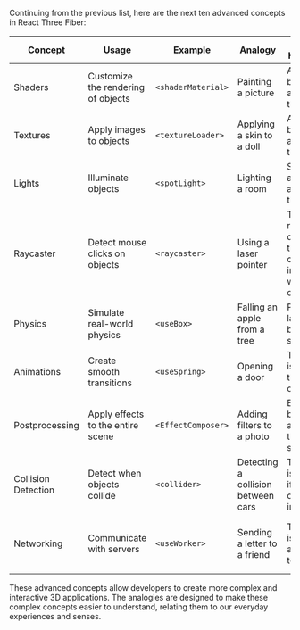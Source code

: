Continuing from the previous list, here are the next ten advanced concepts in React Three Fiber:

| Concept | Usage | Example | Analogy | What is Happening | What it Makes | React Three Fiber Code | WebGL Code |
|---------|-------|---------|---------|-------------------|---------------|------------------------|------------|
| Shaders | Customize the rendering of objects | `<shaderMaterial>` | Painting a picture | A shader is being applied to the object | It customizes the visual representation of the object | `<shaderMaterial vertexShader={vertexShader} fragmentShader={fragmentShader} />` | `var material = new THREE.ShaderMaterial({ vertexShader: vertexShader, fragmentShader: fragmentShader });` |
| Textures | Apply images to objects | `<textureLoader>` | Applying a skin to a doll | A texture is being applied to the object | It gives the object a detailed appearance | `<textureLoader url='/path/to/image.jpg'>` | `var texture = new THREE.TextureLoader().load('/path/to/image.jpg');` |
| Lights | Illuminate objects | `<spotLight>` | Lighting a room | Spotlights are being added to the scene | They highlight specific objects in the scene | `<spotLight position={[10, 10, 10]} />` | `var light = new THREE.SpotLight(color, intensity, distance, angle, penumbra, decay);` |
| Raycaster | Detect mouse clicks on objects | `<raycaster>` | Using a laser pointer | The raycaster is detecting if the mouse click intersects with any object | It allows user interaction with the scene | `<raycaster>` | `var raycaster = new THREE.Raycaster();` |
| Physics | Simulate real-world physics | `<useBox>` | Falling an apple from a tree | Physical laws are being simulated | It makes the objects behave realistically | `<useBox args={[1, 1, 1]} />` | `var geometry = new THREE.BoxGeometry(1, 1, 1); var physicsBody = new CANNON.Body({ mass: 1, shape: new CANNON.Box(new CANNON.Vec3(1, 1, 1)) });` |
| Animations | Create smooth transitions | `<useSpring>` | Opening a door | The spring is causing the door to open | It creates a smooth opening effect | `<useSpring ref={ref} args={[props, springConfig]}>` | `var spring = new Spring(props, springConfig);` |
| Postprocessing | Apply effects to the entire scene | `<EffectComposer>` | Adding filters to a photo | Effects are being applied to the entire scene | It enhances the overall visual quality | `<EffectComposer>` | `var composer = new THREE.EffectComposer(renderer);` |
| Collision Detection | Detect when objects collide | `<collider>` | Detecting a collision between cars | The collider is checking if two objects are intersecting | It prevents objects from passing through each other | `<collider>` | `var collider = new CANNON.Collider();` |
| Networking | Communicate with servers | `<useWorker>` | Sending a letter to a friend | The worker is sending a message to a server | It allows communication between the client and server | `<useWorker>` | `var worker = new Worker('worker.js');` |

These advanced concepts allow developers to create more complex and interactive 3D applications. The analogies are designed to make these complex concepts easier to understand, relating them to our everyday experiences and senses.